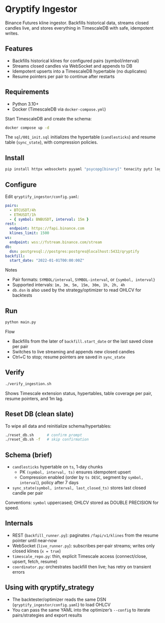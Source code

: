 # Qryptify Ingestor

Binance Futures kline ingestor. Backfills historical data, streams closed candles live, and stores everything in TimescaleDB with safe, idempotent writes.

## Features

- Backfills historical klines for configured pairs (symbol/interval)
- Streams closed candles via WebSocket and appends to DB
- Idempotent upserts into a TimescaleDB hypertable (no duplicates)
- Resume pointers per pair to continue after restarts

## Requirements

- Python 3.10+
- Docker (TimescaleDB via `docker-compose.yml`)

Start TimescaleDB and create the schema:

```bash
docker compose up -d
```

The `sql/001_init.sql` initializes the hypertable (`candlesticks`) and resume table (`sync_state`), with compression policies.

## Install

```bash
pip install httpx websockets pyyaml "psycopg[binary]" tenacity pytz loguru
```

## Configure

Edit `qryptify_ingestor/config.yaml`:

```yaml
pairs:
  - BTCUSDT/4h
  - ETHUSDT/1h
  - { symbol: BNBUSDT, interval: 15m }
rest:
  endpoint: https://fapi.binance.com
  klines_limit: 1500
ws:
  endpoint: wss://fstream.binance.com/stream
db:
  dsn: postgresql://postgres:postgres@localhost:5432/qryptify
backfill:
  start_date: "2022-01-01T00:00:00Z"
```

Notes

- Pair formats: `SYMBOL/interval`, `SYMBOL-interval`, or `{symbol, interval}`
- Supported intervals: `1m, 3m, 5m, 15m, 30m, 1h, 2h, 4h`
- `db.dsn` is also used by the strategy/optimizer to read OHLCV for backtests

## Run

```bash
python main.py
```

Flow

- Backfills from the later of `backfill.start_date` or the last saved close per pair
- Switches to live streaming and appends new closed candles
- Ctrl+C to stop; resume pointers are saved in `sync_state`

## Verify

```bash
./verify_ingestion.sh
```

Shows Timescale extension status, hypertables, table coverage per pair, resume pointers, and 1m lag.

## Reset DB (clean slate)

To wipe all data and reinitialize schema/hypertables:

```bash
./reset_db.sh      # confirm prompt
./reset_db.sh -f   # skip confirmation
```

## Schema (brief)

- `candlesticks` hypertable on `ts`, 1‑day chunks
  - PK `(symbol, interval, ts)` ensures idempotent upsert
  - Compression enabled (order by `ts DESC`, segment by `symbol, interval`), policy after 7 days
- `sync_state(symbol, interval, last_closed_ts)` stores last closed candle per pair

Conventions: `symbol` uppercased; OHLCV stored as DOUBLE PRECISION for speed.

## Internals

- REST (`backfill_runner.py`): paginates `/fapi/v1/klines` from the resume pointer until near‑now
- WebSocket (`live_runner.py`): subscribes per‑pair streams; writes only closed klines (`x = true`)
- `timescale_repo.py`: thin, explicit Timescale access (connect/close, upsert, fetch, resume)
- `coordinator.py`: orchestrates backfill then live; has retry on transient errors

## Using with qryptify_strategy

- The backtester/optimizer reads the same DSN (`qryptify_ingestor/config.yaml`) to load OHLCV
- You can pass the same YAML into the optimizer’s `--config` to iterate pairs/strategies and export results

